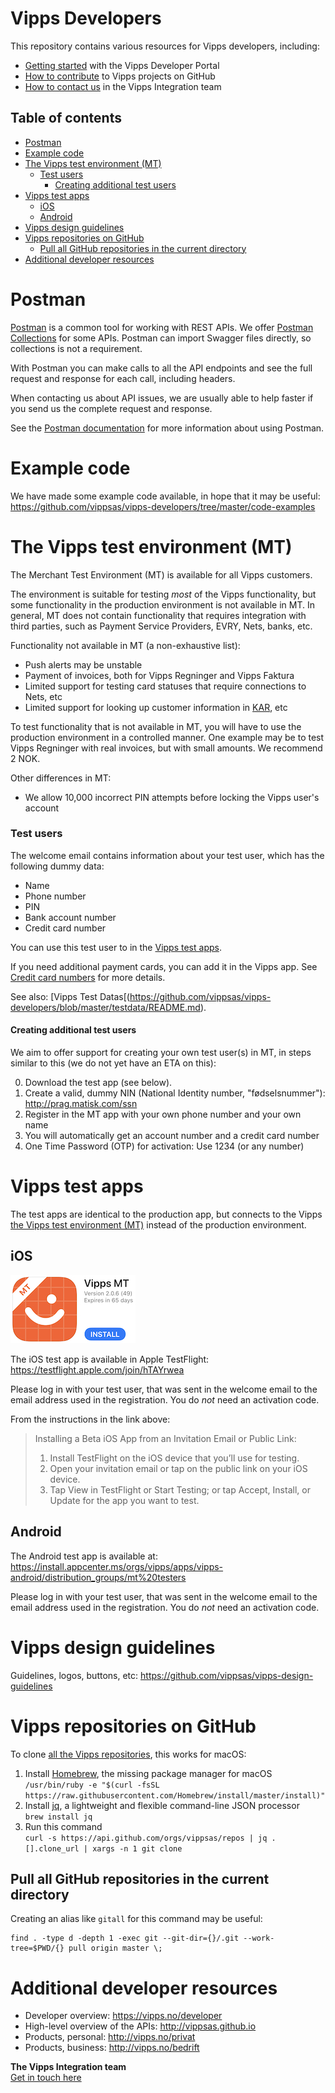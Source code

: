 # Vipps Developers

This repository contains various resources for Vipps developers, including:

* [Getting started](vipps-developer-portal-getting-started.md) with the Vipps Developer Portal
* [How to contribute](contribute.md) to Vipps projects on GitHub
* [How to contact us](contact.md) in the Vipps Integration team

## Table of contents

- [Postman](#postman)
- [Example code](#example-code)
- [The Vipps test environment (MT)](#the-vipps-test-environment--mt-)
    + [Test users](#test-users)
      - [Creating additional test users](#creating-additional-test-users)
- [Vipps test apps](#vipps-test-apps)
  * [iOS](#ios)
  * [Android](#android)
- [Vipps design guidelines](#vipps-design-guidelines)
- [Vipps repositories on GitHub](#vipps-repositories-on-github)
  * [Pull all GitHub repositories in the current directory](#pull-all-github-repositories-in-the-current-directory)
- [Additional developer resources](#additional-developer-resources)

# Postman

[Postman](https://www.getpostman.com/) is a common tool for working with REST APIs.
We offer [Postman Collections](https://www.getpostman.com/collection) for some APIs.
Postman can import Swagger files directly, so collections is not a requirement.

With Postman you can make calls to all the API endpoints and see the full
request and response for each call, including headers.

When contacting us about API issues, we are usually able to help faster if you send us
the complete request and response.

See the [Postman documentation](https://www.getpostman.com/docs/) for more information about using Postman.

# Example code

We have made some example code available, in hope that it may be useful: 
https://github.com/vippsas/vipps-developers/tree/master/code-examples

# The Vipps test environment (MT)

The Merchant Test Environment (MT) is available for all Vipps customers.

The environment is suitable for testing _most_ of the Vipps functionality, but some
functionality in the production environment is not available in MT.
In general, MT does not contain functionality that requires integration with
third parties, such as Payment Service Providers, EVRY, Nets, banks, etc.

Functionality not available in MT (a non-exhaustive list):
* Push alerts may be unstable
* Payment of invoices, both for Vipps Regninger and Vipps Faktura
* Limited support for testing card statuses that require connections to Nets, etc
* Limited support for looking up customer information in [KAR](https://www.bits.no/en/bank/konto-og-adresseringsregister-kar/), etc

To test functionality that is not available in MT, you will have to use the
production environment in a controlled manner. One example may be to test
Vipps Regninger with real invoices, but with small amounts. We recommend 2 NOK.

Other differences in MT:
* We allow 10,000 incorrect PIN attempts before locking the Vipps user's account

### Test users

The welcome email contains information about your test user, which has the following dummy data:

* Name
* Phone number
* PIN
* Bank account number
* Credit card number

You can use this test user to in the [Vipps test apps](#vipps-test-apps).

If you need additional payment cards, you can add it in the Vipps app. 
See [Credit card numbers](https://github.com/vippsas/vipps-developers/tree/master/testdata#credit-card-numbers) 
for more details.

See also: [Vipps Test Datas[(https://github.com/vippsas/vipps-developers/blob/master/testdata/README.md).

#### Creating additional test users

We aim to offer support for creating your own test user(s) in MT, in steps
similar to this (we do not yet have an ETA on this):

0. Download the test app (see below).
1. Create a valid, dummy NIN (National Identity number, "fødselsnummer"): http://prag.matisk.com/ssn
2. Register in the MT app with your own phone number and your own name
3. You will automatically get an account number and a credit card number
4. One Time Password (OTP) for activation: Use 1234 (or any number)

# Vipps test apps

The test apps are identical to the production app, but connects to the
Vipps [the Vipps test environment (MT)](#the-vipps-test-environment-mt) instead of the production environment.

## iOS

![Vipps test app icon](images/vipps-testapp-app-store-icon.jpg)

The iOS test app is available in Apple TestFlight: https://testflight.apple.com/join/hTAYrwea

Please log in with your test user, that was sent in the welcome email to the email address
used in the registration. You do *not* need an activation code.

From the instructions in the link above:

> Installing a Beta iOS App from an Invitation Email or Public Link:
> 1. Install TestFlight on the iOS device that you’ll use for testing.
> 2. Open your invitation email or tap on the public link on your iOS device.
> 3. Tap View in TestFlight or Start Testing; or tap Accept, Install, or Update for the app you want to test.

## Android

The Android test app is available at: https://install.appcenter.ms/orgs/vipps/apps/vipps-android/distribution_groups/mt%20testers

Please log in with your test user, that was sent in the welcome email to the email address
used in the registration. You do *not* need an activation code.

# Vipps design guidelines

Guidelines, logos, buttons, etc: https://github.com/vippsas/vipps-design-guidelines

# Vipps repositories on GitHub

To clone [all the Vipps repositories](https://github.com/vippsas), this works for macOS:

1. Install [Homebrew](https://brew.sh), the missing package manager for macOS  
        ```
/usr/bin/ruby -e "$(curl -fsSL https://raw.githubusercontent.com/Homebrew/install/master/install)"
        ```
2. Install [jq](https://stedolan.github.io/jq/), a lightweight and flexible command-line JSON processor  
        ```
brew install jq
       ```
3. Run this command  
        ```
curl -s https://api.github.com/orgs/vippsas/repos | jq .[].clone_url | xargs -n 1 git clone
        ```

## Pull all GitHub repositories in the current directory

Creating an alias like `gitall` for this command may be useful:

```
find . -type d -depth 1 -exec git --git-dir={}/.git --work-tree=$PWD/{} pull origin master \;
```

# Additional developer resources

* Developer overview: https://vipps.no/developer
* High-level overview of the APIs: http://vippsas.github.io
* Products, personal: http://vipps.no/privat
* Products, business: http://vipps.no/bedrift

**The Vipps Integration team**  
[Get in touch here](contact.md)
